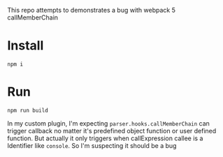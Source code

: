 This repo attempts to demonstrates a bug with webpack 5 callMemberChain

# Install
```
npm i
```

# Run

```
npm run build
```

In my custom plugin, I'm expecting `parser.hooks.callMemberChain` can trigger callback no matter it's predefined object function or user defined function. But actually it only triggers when callExpression callee is a Identifier like `console`. So I'm suspecting it should be a bug
